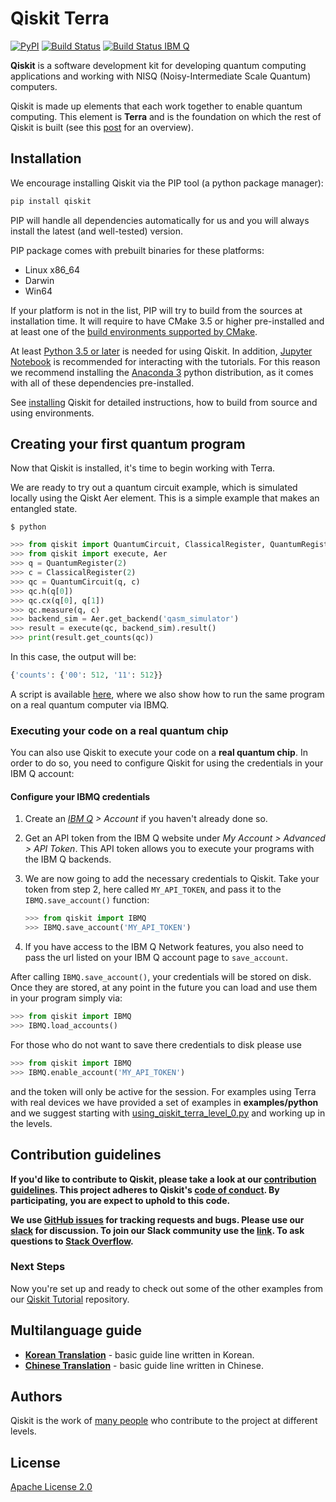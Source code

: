 # Qiskit Terra

[![PyPI](https://img.shields.io/pypi/v/qiskit.svg)](https://pypi.python.org/pypi/qiskit)
[![Build Status](https://travis-ci.org/Qiskit/qiskit-terra.svg?branch=master)](https://travis-ci.org/Qiskit/qiskit-terra)
[![Build Status IBM Q](https://travis-matrix-badges.herokuapp.com/repos/Qiskit/qiskit-terra/branches/master/8)](https://travis-ci.org/Qiskit/qiskit-terra)

**Qiskit**  is a software development kit  for
developing quantum computing applications and working with NISQ (Noisy-Intermediate Scale Quantum) computers.

Qiskit is made up elements that each work together to enable quantum computing. This element is **Terra** 
and is the foundation on which the rest of Qiskit is built (see this [post](https://medium.com/qiskit/qiskit-and-its-fundamental-elements-bcd7ead80492) for an overview).


## Installation


We encourage installing Qiskit via the PIP tool (a python package manager):

```bash
pip install qiskit
```

PIP will handle all dependencies automatically for us and you will always install the latest (and well-tested) version.

PIP package comes with prebuilt binaries for these platforms:

* Linux x86_64
* Darwin
* Win64

If your platform is not in the list, PIP will try to build from the sources at installation time. It will require to have CMake 3.5 or higher pre-installed and at least one of the [build environments supported by CMake](https://cmake.org/cmake/help/v3.5/manual/cmake-generators.7.html).


At least [Python 3.5 or later](https://www.python.org/downloads/) is needed for using Qiskit. In
addition, [Jupyter Notebook](https://jupyter.readthedocs.io/en/latest/install.html) is recommended
for interacting with the tutorials.
For this reason we recommend installing the [Anaconda 3](https://www.continuum.io/downloads)
python distribution, as it comes with all of these dependencies pre-installed.

See [installing](doc/install.rst) Qiskit for detailed instructions, how to build from source and using environments. 


## Creating your first quantum program

Now that Qiskit is installed, it's time to begin working with Terra.

We are ready to try out a quantum circuit example, which is simulated locally using 
the Qiskt Aer element. This is a simple example that makes an entangled state.

```
$ python
```

```python
>>> from qiskit import QuantumCircuit, ClassicalRegister, QuantumRegister
>>> from qiskit import execute, Aer
>>> q = QuantumRegister(2)
>>> c = ClassicalRegister(2)
>>> qc = QuantumCircuit(q, c)
>>> qc.h(q[0])
>>> qc.cx(q[0], q[1])
>>> qc.measure(q, c)
>>> backend_sim = Aer.get_backend('qasm_simulator')
>>> result = execute(qc, backend_sim).result()
>>> print(result.get_counts(qc))
```

In this case, the output will be:

```python
{'counts': {'00': 512, '11': 512}}
```

A script is available [here](examples/python/hello_quantum.py), where we also show how to
run the same program on a real quantum computer via IBMQ.  

### Executing your code on a real quantum chip

You can also use Qiskit to execute your code on a
**real quantum chip**.
In order to do so, you need to configure Qiskit for using the credentials in
your IBM Q account:

#### Configure your IBMQ credentials

1. Create an _[IBM Q](https://quantumexperience.ng.bluemix.net) > Account_ if you haven't already done so.

2. Get an API token from the IBM Q website under _My Account > Advanced > API Token_. This API token allows you to execute your programs with the IBM Q backends.

3. We are now going to add the necessary credentials to Qiskit. Take your token
   from step 2, here called `MY_API_TOKEN`, and pass it to the
   `IBMQ.save_account()` function:

   ```python
   >>> from qiskit import IBMQ
   >>> IBMQ.save_account('MY_API_TOKEN')
    ```

4. If you have access to the IBM Q Network features, you also need to pass the
   url listed on your IBM Q account page to `save_account`.

After calling `IBMQ.save_account()`, your credentials will be stored on disk.
Once they are stored, at any point in the future you can load and use them
in your program simply via:

```python
>>> from qiskit import IBMQ
>>> IBMQ.load_accounts()
```

For those who do not want to save there credentials to disk please use

```python
>>> from qiskit import IBMQ
>>> IBMQ.enable_account('MY_API_TOKEN')
``` 

and the token will only be active for the session. For examples using Terra with real 
devices we have provided a set of examples in **examples/python** and we suggest starting with [using_qiskit_terra_level_0.py](examples/python/using_qiskit_terra_level_0.py) and working up in 
the levels.

## Contribution guidelines

**If you'd like to contribute to Qiskit, please take a look at our
[contribution guidelines](.github/CONTRIBUTING.rst). This project adheres to Qiskit's [code of conduct](.github/CODE_OF_CONDUCT.md). By participating, you are expect to uphold to this code.**

**We use [GitHub issues](https://github.com/Qiskit/qiskit-terra/issues) for tracking requests and bugs. 
Please use our [slack](https://qiskit.slack.com) for discussion. To join our Slack community use the [link](https://join.slack.com/t/qiskit/shared_invite/enQtNDc2NjUzMjE4Mzc0LTMwZmE0YTM4ZThiNGJmODkzN2Y2NTNlMDIwYWNjYzA2ZmM1YTRlZGQ3OGM0NjcwMjZkZGE0MTA4MGQ1ZTVmYzk). To ask questions to [Stack Overflow](https://stackoverflow.com/questions/tagged/qiskit).**



### Next Steps

Now you're set up and ready to check out some of the other examples from our
[Qiskit Tutorial](https://github.com/Qiskit/qiskit-tutorial) repository.

## Multilanguage guide

* **[Korean Translation](doc/ko/README.md)** - basic guide line written in Korean.
* **[Chinese Translation](doc/zh/README.md)** - basic guide line written in Chinese.

## Authors

Qiskit is the work of [many people](https://github.com/Qiskit/qiskit-terra/graphs/contributors) who contribute
to the project at different levels.

## License

[Apache License 2.0](LICENSE.txt)